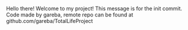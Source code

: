 Hello there! Welcome to my project! This message is for the init commit. Code made by gareba, remote repo can be found at github.com/gareba/TotalLifeProject